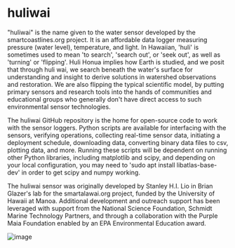 # huliwai

"huliwai" is the name given to the water sensor developed by the smartcoastlines.org project. It is an affordable data logger measuring pressure (water level), temperature, and light. In Hawaiian, 'huli' is sometimes used to mean 'to search', 'search out', or 'seek out', as well as 'turning' or 'flipping'. Huli Honua implies how Earth is studied, and we posit that through huli wai, we search beneath the water's surface for understanding and insight to derive solutions in watershed observations and restoration. We are also flipping the typical scientific model, by putting primary sensors and research tools into the hands of communities and educational groups who generally don't have direct access to such environmental sensor technologies.

The huliwai GitHub repository is the home for open-source code to work with the sensor loggers. Python scripts are available for interfacing with the sensors, verifying operations, collecting real-time sensor data, initiating a deployment schedule, downloading data, converting binary data files to csv, plotting data, and more. Running these scripts will be dependent on running other Python libraries, including matplotlib and scipy, and depending on your local configuration, you may need to 'sudo apt install libatlas-base-dev' in order to get scipy and numpy working.

The huliwai sensor was originally developed by Stanley H.I. Lio in Brian Glazer's lab for the smartalawai.org project, funded by the University of Hawaii at Manoa. Additional development and outreach support has been leveraged with support from the National Science Foundation, Schmidt Marine Technology Partners, and through a collaboration with the Purple Maia Foundation enabled by an EPA Environmental Education award. 

![image](/huliwai_stream.png)
